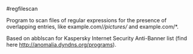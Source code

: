 #regfilescan

Program to scan files of regular expressions for the presence of overlapping entries, like example.com/*/pictures/* and example.com/*.

Based on abblscan for Kaspersky Internet Security Anti-Banner list (find here http://anomalia.dyndns.org/programs).